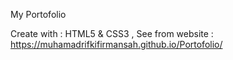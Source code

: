 My Portofolio

Create with : HTML5 & CSS3 , See from website : https://muhamadrifkifirmansah.github.io/Portofolio/

